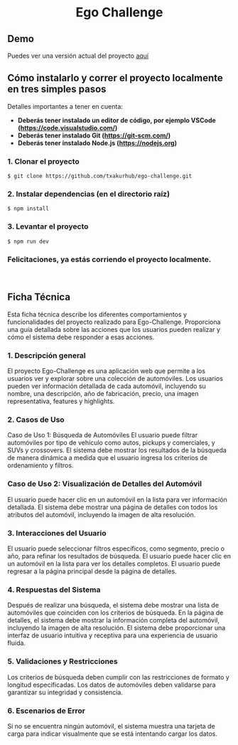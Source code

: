 
 <p align="center">
<h1 style="text-align: center;">Ego Challenge</h1>

## Demo
Puedes ver una versión actual del proyecto [aquí](https://ego-challenge-two.vercel.app/)

## Cómo instalarlo y correr el proyecto localmente en tres simples pasos
Detalles importantes a tener en cuenta:
- **Deberás tener instalado un editor de código, por ejemplo VSCode (https://code.visualstudio.com/)**
- **Deberás tener instalado Git (https://git-scm.com/)**
- **Deberás tener instalado Node.js (https://nodejs.org)**

### 1. Clonar el proyecto

```
$ git clone https://github.com/txakurhub/ego-challenge.git
```

### 2. Instalar dependencias (en el directorio raíz)

```
$ npm install
```
### 3. Levantar el proyecto

```
$ npm run dev
```
### Felicitaciones, ya estás corriendo el proyecto localmente.


<br/>

## Ficha Técnica
Esta ficha técnica describe los diferentes comportamientos y funcionalidades del proyecto realizado para Ego-Challenge. Proporciona una guía detallada sobre las acciones que los usuarios pueden realizar y cómo el sistema debe responder a esas acciones.

### 1. Descripción general
El proyecto Ego-Challenge es una aplicación web que permite a los usuarios ver y explorar sobre una colección de automóviles. Los usuarios pueden ver información detallada de cada automóvil, incluyendo su nombre, una descripción, año de fabricación, precio, una imagen representativa, features y highlights.

### 2. Casos de Uso
Caso de Uso 1: Búsqueda de Automóviles
El usuario puede filtrar automóviles por tipo de vehículo como autos, pickups y comerciales, y SUVs y crossovers.
El sistema debe mostrar los resultados de la búsqueda de manera dinámica a medida que el usuario ingresa los criterios de ordenamiento y filtros.

### Caso de Uso 2: Visualización de Detalles del Automóvil
El usuario puede hacer clic en un automóvil en la lista para ver información detallada.
El sistema debe mostrar una página de detalles con todos los atributos del automóvil, incluyendo la imagen de alta resolución.

### 3. Interacciones del Usuario
El usuario puede seleccionar filtros específicos, como segmento, precio o año, para refinar los resultados de búsqueda.
El usuario puede hacer clic en un automóvil en la lista para ver los detalles completos.
El usuario puede regresar a la página principal desde la página de detalles.

### 4. Respuestas del Sistema
Después de realizar una búsqueda, el sistema debe mostrar una lista de automóviles que coinciden con los criterios de búsqueda.
En la página de detalles, el sistema debe mostrar la información completa del automóvil, incluyendo la imagen de alta resolución.
El sistema debe proporcionar una interfaz de usuario intuitiva y receptiva para una experiencia de usuario fluida.

### 5. Validaciones y Restricciones
Los criterios de búsqueda deben cumplir con las restricciones de formato y longitud especificadas.
Los datos de automóviles deben validarse para garantizar su integridad y consistencia.

### 6. Escenarios de Error
Si no se encuentra ningún automóvil, el sistema muestra una tarjeta de carga para indicar visualmente que se está intentando cargar los datos.
